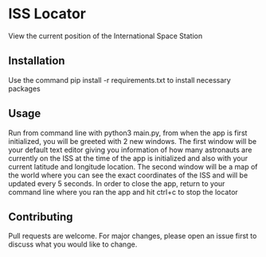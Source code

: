 # ISS Locator
View the current position of the International Space Station

## Installation
Use the command pip install -r requirements.txt to install necessary packages

## Usage
Run from command line with python3 main.py, from when the app is first initialized, you will be greeted with 2 new windows. The first window will be your default text editor giving you information of how many astronauts are currently on the ISS at the time of the app is initialized and also with your current latitude and longitude location. The second window will be a map of the world where you can see the exact coordinates of the ISS and will be updated every 5 seconds. In order to close the app, return to your command line where you ran the app and hit ctrl+c to stop the locator

## Contributing
Pull requests are welcome. For major changes, please open an issue first to discuss what you would like to change.
